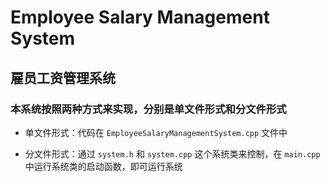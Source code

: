 # Employee Salary Management System

## 雇员工资管理系统

### 本系统按照两种方式来实现，分别是**单文件形式**和**分文件形式**

- 单文件形式：代码在 `EmployeeSalaryManagementSystem.cpp` 文件中


- 分文件形式：通过 `system.h` 和 `system.cpp` 这个系统类来控制，在 `main.cpp` 中运行系统类的启动函数，即可运行系统
